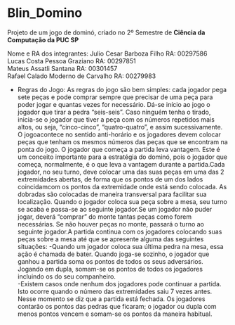 # Blin_Domino
Projeto de um jogo de dominó, criado no 2º Semestre de **Ciência da Computação da PUC SP**

Nome e RA dos integrantes:
Julio Cesar Barboza Filho RA: 00297586  
Lucas Costa Pessoa Graziano RA: 00297851  
Mateus Assatli Santana RA: 00301457  
Rafael Calado Moderno de Carvalho RA: 00279983  

- Regras do Jogo:
As regras do jogo são bem simples: cada jogador pega sete peças e pode comprar sempre que precisar de uma peça para poder jogar e quantas vezes for necessário. Dá-se início ao jogo o jogador que tirar a pedra “seis-seis”. Caso ninguém tenha o tirado, inicia-se o jogador que tiver a peça  com  os  números  repetidos  mais  altos,  ou  seja,  “cinco-cinco”,  “quatro-quatro”,  e  assim sucessivamente. O jogoacontece no sentido anti-horário e os jogadores devem colocar peças que tenham os mesmos números das peças que se encontram na ponta do jogo. O jogador que começa a partida leva vantagem. Este é um conceito importante para a estratégia do dominó, pois o jogador que começa, normalmente, é o que leva a vantagem durante a partida.Cada jogador, no seu turno, deve colocar uma das suas peças em uma das 2 extremidades abertas, de forma que os pontos de um dos lados coincidamcom os pontos da extremidade onde está  sendo  colocada.  As  dobradas  são  colocadas  de  maneira  transversal  para  facilitar  sua localização. Quando o jogador coloca sua peça sobre a mesa, seu turno se acaba e passa-se ao seguinte jogador.Se um jogador não puder jogar, deverá “comprar” do monte tantas peças como forem necessárias. Se não houver peças no monte, passará o turno ao seguinte jogador.A partida continua com os jogadores colocando suas peças sobre a mesa até que se apresente alguma das seguintes situações:
  -Quando um jogador coloca sua última pedra na mesa, essa ação é chamada de bater. Quando joga-se sozinho, o jogador que ganhou a partida soma os pontos de todos os seus adversários. Jogando em dupla, somam-se os pontos de todos os jogadores incluindo os do seu companheiro.  
  -Existem casos onde nenhum dos jogadores pode continuar a partida. Isto ocorre quando o número das extremidades saiu 7 vezes antes. Nesse momento se diz que a partida está fechada. Os jogadores contarão os pontos das pedras que ficaram; o jogador ou dupla com menos pontos vencem e somam-se os pontos da maneira habitual.
